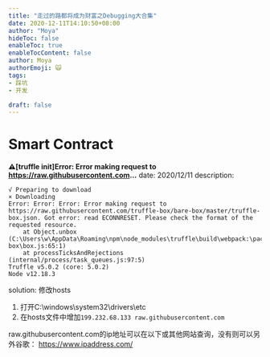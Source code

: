 ```yaml
---
title: "走过的路都将成为财富之Debugging大合集"
date: 2020-12-11T14:10:50+08:00
author: "Moya"
hideToc: false
enableToc: true
enableTocContent: false
author: Moya
authorEmoji: 🙀
tags:
- 踩坑
- 开发

draft: false
---
```

# Smart Contract
**⚠️[truffle init]Error: Error making request to https://raw.githubusercontent.com...**
date: 2020/12/11
description:
```
√ Preparing to download
× Downloading
Error: Error: Error: Error making request to https://raw.githubusercontent.com/truffle-box/bare-box/master/truffle-box.json. Got error: read ECONNRESET. Please check the format of the requested resource.
    at Object.unbox (C:\Users\w\AppData\Roaming\npm\node_modules\truffle\build\webpack:\packages\truffle-box\box.js:65:1)
    at processTicksAndRejections (internal/process/task_queues.js:97:5)
Truffle v5.0.2 (core: 5.0.2)
Node v12.18.3
```
solution: 修改hosts
1. 打开C:\windows\system32\drivers\etc
2. 在hosts文件中增加`199.232.68.133 raw.githubusercontent.com`

raw.githubusercontent.com的ip地址可以在以下或其他网站查询，没有则可以另外谷歌：
https://www.ipaddress.com/